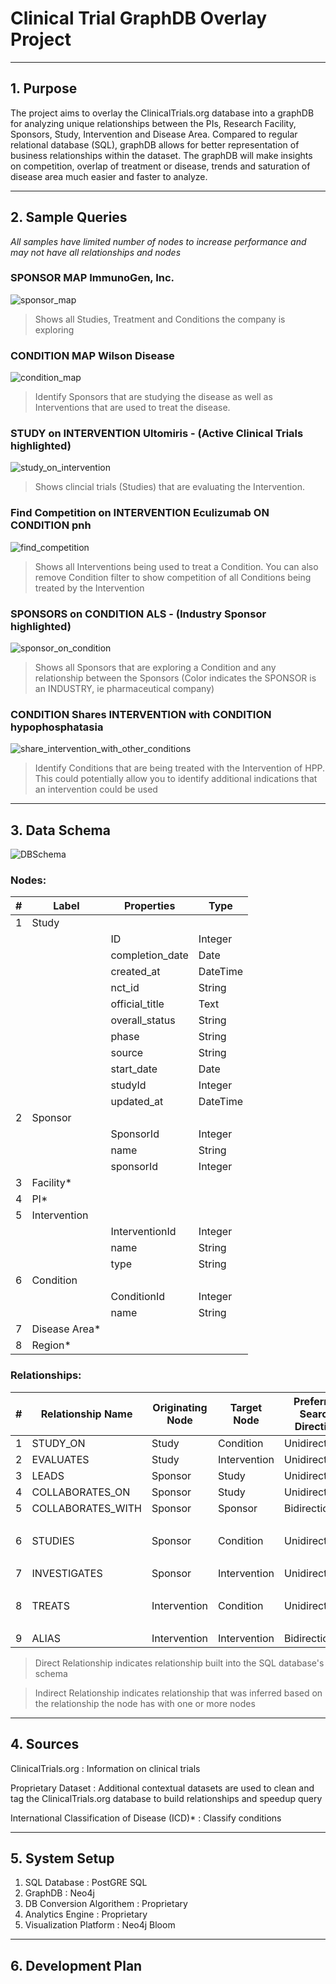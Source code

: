 # Clinical Trial GraphDB Overlay Project
****
## 1. Purpose

The project aims to overlay the ClinicalTrials.org database into a graphDB for analyzing unique relationships between the PIs, Research Facility, Sponsors, Study, Intervention and Disease Area. Compared to regular relational database (SQL), graphDB allows for better representation of business relationships within the  dataset. The graphDB will make insights on competition, overlap of treatment or disease, trends and saturation of disease area much easier and faster to analyze. 
****

## 2. Sample Queries
*All samples have limited number of nodes to increase performance and may not have all relationships and nodes*

### SPONSOR MAP **ImmunoGen, Inc.**
![sponsor_map](samples/SPONSOR_MAP_IMMUNOGEN.png)

>Shows all Studies, Treatment and Conditions the company is exploring

### CONDITION MAP **Wilson Disease**
![condition_map](samples/CONDITION_MAP_WILSON_DISEASE.png)

>Identify Sponsors that are studying the disease as well as Interventions that are used to treat the disease.

### STUDY on INTERVENTION **Ultomiris** - (Active Clinical Trials highlighted)
![study_on_intervention](samples/Study%20Status%20on%20INTERVENTION%20Ultomiris.png)

>Shows clincial trials (Studies) that are evaluating the Intervention.

### Find Competition on INTERVENTION **Eculizumab** ON CONDITION **pnh**
![find_competition](samples/COMPETITION%20for%20INTERVENTION%20eculizumab%20ON%20CONDITION%20PNH.png)

>Shows all Interventions being used to treat a Condition. You can also remove Condition filter to show competition of all Conditions being treated by the Intervention

### SPONSORS on CONDITION **ALS** - (Industry Sponsor highlighted)
![sponsor_on_condition](samples/SPONSORS_on_CONDITION_ALS_INDUSTRY_ONLY.png)

>Shows all Sponsors that are exploring a Condition and any relationship between the Sponsors (Color indicates the SPONSOR is an INDUSTRY, ie pharmaceutical company)

### CONDITION Shares INTERVENTION with CONDITION **hypophosphatasia**
![share_intervention_with_other_conditions](samples/condition_share_hpp.png)

>Identify Conditions that are being treated with the Intervention of HPP. This could potentially allow you to identify additional indications that an intervention could be used



****
## 3. Data Schema

![DBSchema](/samples/Schema.png)

### Nodes:
|# | Label | Properties| Type |
|--|-------|------------|-------|
|1| Study | ||
|||ID |Integer|
|||completion_date|Date|
|||created_at|DateTime|
|||nct_id|String|
|||official_title|Text|
|||overall_status|String|
|||phase | String|
|||source | String|
|||start_date| Date|
|||studyId | Integer|
|||updated_at | DateTime|
|2|Sponsor||||
|||SponsorId| Integer|
|||name|String|
|||sponsorId|Integer|
|3|Facility*|||
|4|PI*|||
|5|Intervention|||
|||InterventionId|Integer|
|||name|String|
|||type|String|
|6|Condition|||
|||ConditionId|Integer|
|||name|String|
|7|Disease Area*||
|8|Region*|||

   
### Relationships:
|#|Relationship Name|Originating Node|Target Node|Preferred Search Direction|Relationship Type|Properties|Data Type|
|-|--------|--------|------|------|-----|----|---|
|1|STUDY_ON|Study|Condition|Unidirectional|Direct||
|2|EVALUATES|Study|Intervention|Unidirectional|Direct|||
|3|LEADS|Sponsor|Study|Unidirectional|Direct|||
|4|COLLABORATES_ON|Sponsor|Study|Unidirectional|Direct||
|5|COLLABORATES_WITH|Sponsor|Sponsor|Bidirectional|Indirect||
|||||||occurance|Integer|
|6|STUDIES|Sponsor|Condition|Unidirectional|Direct||
|||||||occurance|Integer|
|7|INVESTIGATES|Sponsor|Intervention|Unidirectional|Direct||
|||||||occurance|Integer|
|8|TREATS|Intervention|Condition|Unidirectional|Direct||
|||||||occurance|Integer|
|9|ALIAS|Intervention|Intervention|Bidirectional|Direct/Indirect|||

> Direct Relationship indicates relationship built into the SQL database's schema

> Indirect Relationship indicates relationship that was inferred based on the relationship the node has with one or more nodes


****

## 4. Sources

ClinicalTrials.org : Information on clinical trials

Proprietary Dataset : Additional contextual datasets are used to clean and tag the ClinicalTrials.org database to build relationships and speedup query

International Classification of Disease (ICD)* : Classify conditions

****

## 5. System Setup 
1. SQL Database : PostGRE SQL
2. GraphDB : Neo4j
3. DB Conversion Algorithem : Proprietary
4. Analytics Engine : Proprietary
5. Visualization Platform : Neo4j Bloom

****

## 6. Development Plan
